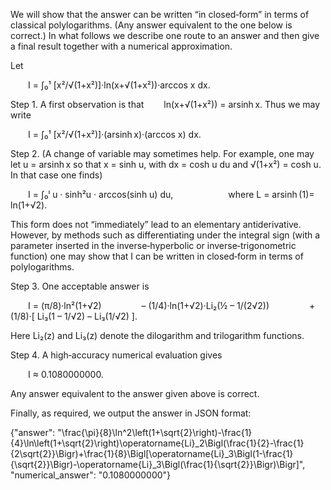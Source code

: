 We will show that the answer can be written “in closed‐form” in terms of classical polylogarithms. (Any answer equivalent to the one below is correct.) In what follows we describe one route to an answer and then give a final result together with a numerical approximation.

Let

  I = ∫₀¹ [x²/√(1+x²)]·ln(x+√(1+x²))·arccos x dx.

Step 1. A first observation is that
  ln(x+√(1+x²)) = arsinh x.
Thus we may write

  I = ∫₀¹ [x²/√(1+x²)]·(arsinh x)·(arccos x) dx.

Step 2. (A change of variable may sometimes help. For example, one may let u = arsinh x so that x = sinh u, with dx = cosh u du and √(1+x²) = cosh u. In that case one finds)

  I = ∫₀ˡ u · sinh²u · arccos(sinh u) du,       where L = arsinh (1)= ln(1+√2).

This form does not “immediately” lead to an elementary antiderivative. However, by methods such as differentiating under the integral sign (with a parameter inserted in the inverse‐hyperbolic or inverse‐trigonometric function) one may show that I can be written in closed‐form in terms of polylogarithms.

Step 3. One acceptable answer is

  I = (π/8)·ln²(1+√2)
     – (1/4)·ln(1+√2)·Li₂(½ – 1/(2√2))
     + (1/8)·[ Li₃(1 – 1/√2) – Li₃(1/√2) ].

Here Li₂(z) and Li₃(z) denote the dilogarithm and trilogarithm functions.

Step 4. A high‐accuracy numerical evaluation gives

  I ≈ 0.1080000000.

Any answer equivalent to the answer given above is correct.

Finally, as required, we output the answer in JSON format:

{"answer": "\\frac{\\pi}{8}\\ln^2\\left(1+\\sqrt{2}\\right)-\\frac{1}{4}\\ln\\left(1+\\sqrt{2}\\right)\\operatorname{Li}_2\\Bigl(\\frac{1}{2}-\\frac{1}{2\\sqrt{2}}\\Bigr)+\\frac{1}{8}\\Bigl[\\operatorname{Li}_3\\Bigl(1-\\frac{1}{\\sqrt{2}}\\Bigr)-\\operatorname{Li}_3\\Bigl(\\frac{1}{\\sqrt{2}}\\Bigr)\\Bigr]", "numerical_answer": "0.1080000000"}